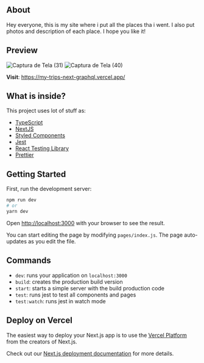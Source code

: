 ## About

Hey everyone, this is my site where i put all the places tha i went. I also put photos and description of each place. I hope you like it!

## Preview

![Captura de Tela (31)](https://user-images.githubusercontent.com/89431335/158708841-6f441ea1-352e-4d90-8ccd-12fda913edcf.png)
![Captura de Tela (40)](https://user-images.githubusercontent.com/89431335/158709788-b30f22a3-e17e-4988-ab28-7cbc0ace95f1.png)

<b>Visit</b>: https://my-trips-next-graphql.vercel.app/ 
## What is inside?

This project uses lot of stuff as:

- [TypeScript](https://www.typescriptlang.org/)
- [NextJS](https://nextjs.org/)
- [Styled Components](https://styled-components.com/)
- [Jest](https://jestjs.io/)
- [React Testing Library](https://testing-library.com/docs/react-testing-library/intro)
- [Prettier](https://prettier.io/)

## Getting Started

First, run the development server:

```bash
npm run dev
# or
yarn dev
```

Open [http://localhost:3000](http://localhost:3000) with your browser to see the result.

You can start editing the page by modifying `pages/index.js`. The page auto-updates as you edit the file.

## Commands

- `dev`: runs your application on `localhost:3000`
- `build`: creates the production build version
- `start`: starts a simple server with the build production code
- `test`: runs jest to test all components and pages
- `test:watch`: runs jest in watch mode

## Deploy on Vercel

The easiest way to deploy your Next.js app is to use the [Vercel Platform](https://vercel.com/import?utm_medium=default-template&filter=next.js&utm_source=create-next-app&utm_campaign=create-next-app-readme) from the creators of Next.js.

Check out our [Next.js deployment documentation](https://nextjs.org/docs/deployment) for more details.
